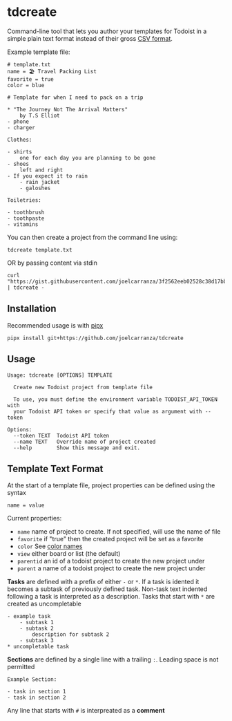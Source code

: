 # tdcreate

Command-line tool that lets you author your templates for Todoist in a simple plain text format instead of their gross [CSV format][csv]. 

Example template file:

```
# template.txt
name = 🏖️ Travel Packing List
favorite = true
color = blue

# Template for when I need to pack on a trip

* "The Journey Not The Arrival Matters" 
    by T.S Elliot
- phone
- charger

Clothes:

- shirts 
    one for each day you are planning to be gone
- shoes
    left and right
- If you expect it to rain
    - rain jacket
    - galoshes

Toiletries:

- toothbrush
- toothpaste
- vitamins
```

You can then create a project from the command line using:

    tdcreate template.txt

OR by passing content via stdin

    curl "https://gist.githubusercontent.com/joelcarranza/3f2562eeb02528c38d17bb31c02dd665/raw/e60d9a9a66ae76b605ef74dd21dd6ff3bcba68e2/example.txt" | tdcreate - 

## Installation

Recommended usage is with [pipx][]

    pipx install git+https://github.com/joelcarranza/tdcreate

## Usage

```
Usage: tdcreate [OPTIONS] TEMPLATE

  Create new Todoist project from template file

  To use, you must define the environment variable TODOIST_API_TOKEN  with
  your Todoist API token or specify that value as argument with --token

Options:
  --token TEXT  Todoist API token
  --name TEXT   Override name of project created
  --help        Show this message and exit.
```

[pipx]: https://pypa.github.io/pipx/

## Template Text Format

At the start of a template file, project properties can be defined using the syntax

    name = value

Current properties:

- `name` name of project to create. If not specified, will use the name of file 
- `favorite` if "true" then the created project will be set as a favorite
- `color` See [color names][colors]
- `view` either board or list (the default)
- `parentid` an id of a todoist project to create the new project under
- `parent` a name of a todoist project to create the new project under

**Tasks** are defined with a prefix of either `-` or `*`. If a task is idented it becomes a subtask of previously defined task. Non-task text indented following a task is interpreted as a description. Tasks that start with `*` are created as uncompletable

```
- example task
    - subtask 1
    - subtask 2
        description for subtask 2 
    - subtask 3
* uncompletable task
```

**Sections** are defined by a single line with a trailing `:`. Leading space is not permitted

```
Example Section:

- task in section 1
- task in section 2
```

Any line that starts with `#` is interpreated as a **comment** 

[colors]: https://developer.todoist.com/guides/#colors
[csv]: https://todoist.com/help/articles/how-to-format-your-csv-file-so-you-can-import-it-into-todoist
